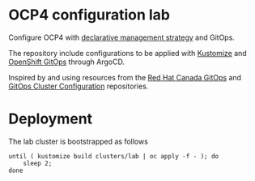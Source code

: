 # OCP4 configuration lab

Configure OCP4 with [declarative management strategy](https://kubernetes.io/docs/tasks/manage-kubernetes-objects/declarative-config/) and GitOps.

The repository include configurations to be applied with [Kustomize](https://kustomize.io/) and [OpenShift GitOps](https://docs.openshift.com/container-platform/4.7/cicd/gitops/understanding-openshift-gitops.html) through ArgoCD.

Inspired by and using resources from the [Red Hat Canada GitOps](https://github.com/redhat-canada-gitops/catalog) and [GitOps Cluster Configuration](https://github.com/gnunn-gitops/cluster-config) repositories.

# Deployment

The lab cluster is bootstrapped as follows
```
until ( kustomize build clusters/lab | oc apply -f - ); do
    sleep 2;
done
```
